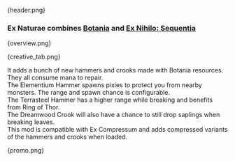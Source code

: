{header.png}

### **Ex Naturae** combines [Botania]({mod_hoster}botania) and [Ex Nihilo: Sequentia]({mod_hoster}exnihilosequentia)

{overview.png}

{creative_tab.png}

It adds a bunch of new hammers and crooks made with Botania resources. They all consume mana to repair.<br>
The Elementium Hammer spawns pixies to protect you from nearby monsters. The range and spawn chance is configurable.<br>
The Terrasteel Hammer has a higher range while breaking and benefits from Ring of Thor. <br>
The Dreamwood Crook will also have a chance to still drop saplings when breaking leaves.<br>
This mod is compatible with Ex Compressum and adds compressed variants of the hammers and crooks when loaded.<br>

{promo.png}
